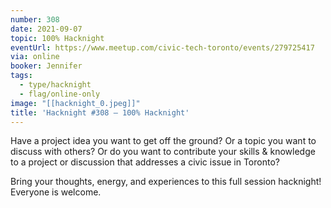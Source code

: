 ```yaml
---
number: 308
date: 2021-09-07
topic: 100% Hacknight
eventUrl: https://www.meetup.com/civic-tech-toronto/events/279725417
via: online
booker: Jennifer
tags:
  - type/hacknight
  - flag/online-only
image: "[[hacknight_0.jpeg]]"
title: 'Hacknight #308 – 100% Hacknight'
---
```


Have a project idea you want to get off the ground? Or a topic you want to discuss with others? Or do you want to contribute your skills & knowledge to a project or discussion that addresses a civic issue in Toronto?

Bring your thoughts, energy, and experiences to this full session hacknight! Everyone is welcome.
